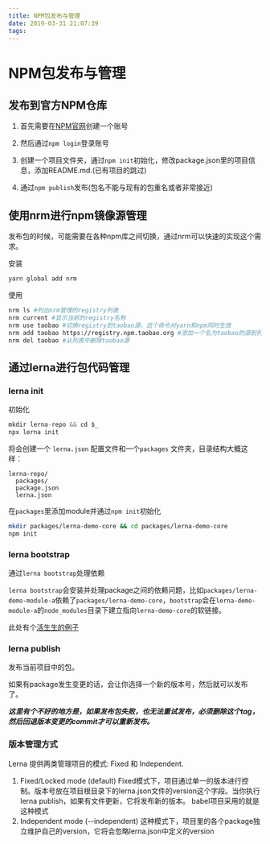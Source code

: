```yaml
---
title: NPM包发布与管理
date: 2019-03-31 21:07:39
tags:
---
```


# NPM包发布与管理

## 发布到官方NPM仓库

1. 首先需要在[NPM官网](https://www.npmjs.com/)创建一个账号

2. 然后通过`npm login`登录账号
3. 创建一个项目文件夹，通过`npm init`初始化，修改package.json里的项目信息，添加README.md.(已有项目的跳过)
4. 通过`npm publish`发布(包名不能与现有的包重名或者非常接近)



## 使用nrm进行npm镜像源管理

发布包的时候，可能需要在各种npm库之间切换，通过nrm可以快速的实现这个需求。

安装

```bash
yarn global add nrm
```

使用

```bash
nrm ls #列出nrm管理的registry列表
nrm current #显示当前的registry名称
nrm use taobao #切换registry到taobao源，这个命令对yarn和npm同时生效
nrm add taobao https://registry.npm.taobao.org #添加一个名为taobao的源到列表
nrm del taobao #从列表中删除taobao源
```



## 通过lerna进行包代码管理

### lerna init

初始化

```js
mkdir lerna-repo && cd $_
npx lerna init
```

将会创建一个 `lerna.json` 配置文件和一个`packages` 文件夹，目录结构大概这样：

```
lerna-repo/
  packages/
  package.json
  lerna.json
```

在`packages`里添加module并通过`npm init`初始化

```bash
mkdir packages/lerna-demo-core && cd packages/lerna-demo-core
npm init
```



### lerna bootstrap

通过`lerna bootstrap`处理依赖

`lerna bootstrap`会安装并处理package之间的依赖问题，比如`packages/lerna-demo-module-a`依赖了`packages/lerna-demo-core`，`bootstrap`会在`lerna-demo-module-a`的`node_modules`目录下建立指向`lerna-demo-core`的软链接。

此处有个[活生生的例子](https://github.com/soolx/lerna-demo)


### lerna publish

发布当前项目中的包。

如果有package发生变更的话，会让你选择一个新的版本号，然后就可以发布了。

***这里有个不好的地方是，如果发布包失败，也无法重试发布，必须删除这个tag，然后回退版本变更的commit才可以重新发布。***



### 版本管理方式

Lerna 提供两类管理项目的模式: Fixed 和 Independent.

1. Fixed/Locked mode (default)
    Fixed模式下，项目通过单一的版本进行控制。版本号放在项目根目录下的lerna.json文件的version这个字段。当你执行 lerna publish，如果有文件更新，它将发布新的版本。
    babel项目采用的就是这种模式
2. Independent mode (--independent)
    这种模式下，项目里的各个package独立维护自己的version，它将会忽略lerna.json中定义的version